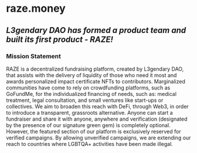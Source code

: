 # raze.money
## *L3gendary DAO has formed a product team and built its first product - RAZE!*
### Mission Statement
RAZE is a decentralized fundraising platform, created by L3gendary DAO, that assists with the delivery of liquidity of those who need it most and awards personalized impact certificate NFTs to contributors. Marginalized communities have come to rely on crowdfunding platforms, such as GoFundMe, for the individualized financing of needs, such as: medical treatment, legal consultation, and small ventures like start-ups or collectives. We aim to broaden this reach with DeFi, through Web3, in order to introduce a transparent, grassroots alternative.
Anyone can start a fundraiser and share it with anyone, anywhere and verification (designated by the presence of our signature green gem) is completely optional. However, the featured section of our platform is exclusively reserved for verified campaigns. By allowing unverified campaigns, we are extending our reach to countries where LGBTQA+ activities have been made illegal.
